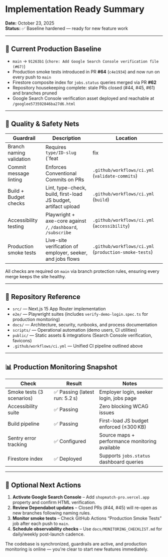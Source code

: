 # Implementation Ready Summary

**Date:** October 23, 2025  
**Status:** ✅ Baseline hardened — ready for new feature work

---

## 🎯 Current Production Baseline

- `main` → `91263b1` (`chore: Add Google Search Console verification file (#67)`)
- Production smoke tests introduced in PR **#64** (`c4e1934`) and now run on every push to `main`
- Firestore composite index for `jobs.status` queries merged via PR **#62**
- Repository housekeeping complete: stale PRs closed (#44, #45, #61) and branches pruned
- Google Search Console verification asset deployed and reachable at `/googlee573592846ba27d6.html`

---

## 🔐 Quality & Safety Nets

| Guardrail | Description | Location |
|-----------|-------------|----------|
| Branch naming validation | Requires `type/ID-slug` (`feat|fix|perf|sec|docs|test|refactor|ci|build`) | `.github/workflows/ci.yml` (`validate-branch`) |
| Commit message linting | Enforces Conventional Commits on PRs | `.github/workflows/ci.yml` (`validate-commits`) |
| Build + Budget checks | Lint, type-check, build, first-load JS budget, artifact upload | `.github/workflows/ci.yml` (`build`) |
| Accessibility testing | Playwright + axe-core against `/`, `/dashboard`, `/subscribe` | `.github/workflows/ci.yml` (`accessibility`) |
| Production smoke tests | Live-site verification of employer, seeker, and jobs flows | `.github/workflows/ci.yml` (`production-smoke-tests`) |

All checks are required on `main` via branch protection rules, ensuring every merge keeps the site healthy.

---

## 📁 Repository Reference

- `src/` — Next.js 15 App Router implementation
- `e2e/` — Playwright suites (includes `verify-demo-login.spec.ts` for production monitoring)
- `docs/` — Architecture, security, runbooks, and process documentation
- `scripts/` — Operational automation (demo users, CI utilities)
- `public/` — Static assets & integrations (Search Console verification, favicons)
- `.github/workflows/ci.yml` — Unified CI pipeline outlined above

---

## 📊 Production Monitoring Snapshot

| Check | Result | Notes |
|-------|--------|-------|
| Smoke tests (3 scenarios) | ✅ Passing (latest run: 5.2 s) | Employer login, seeker login, jobs page |
| Accessibility suite | ✅ Passing | Zero blocking WCAG issues |
| Build pipeline | ✅ Passing | First-load JS budget enforced (≤300 KB) |
| Sentry error tracking | ✅ Configured | Source maps + performance monitoring available |
| Firestore index | ✅ Deployed | Supports `jobs.status` dashboard queries |

---

## 🔄 Optional Next Actions

1. **Activate Google Search Console** – Add `shopmatch-pro.vercel.app` property and confirm HTML verification.
2. **Review Dependabot updates** – Closed PRs (#44, #45) will re-open as new branches following naming rules.
3. **Monitor smoke tests** – Check GitHub Actions “Production Smoke Tests” job after each push to `main`.
4. **Schedule observability checks** – Use `docs/MONITORING_CHECKLIST.md` for daily/weekly post-launch cadence.

The codebase is synchronized, guardrails are active, and production monitoring is online — you're clear to start new features immediately.


